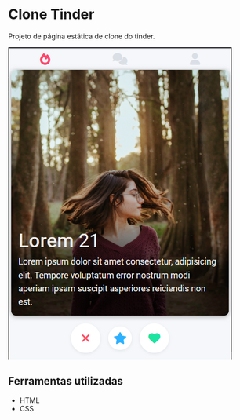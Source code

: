 # Clone Tinder

Projeto de página estática de clone do tinder.

![Print do Clone do Tinder](assets/images/print-clone-tinder.png)

## Ferramentas utilizadas

- HTML
- CSS